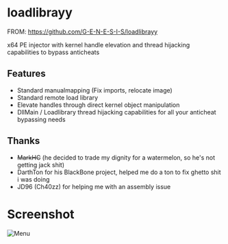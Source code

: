 # loadlibrayy

FROM: https://github.com/G-E-N-E-S-I-S/loadlibrayy

x64 PE injector with kernel handle elevation and thread hijacking capabilities to bypass anticheats

## Features
+ Standard manualmapping (Fix imports, relocate image)
+ Standard remote load library
+ Elevate handles through direct kernel object manipulation
+ DllMain / Loadlibrary thread hijacking capabilities for all your anticheat bypassing needs 


## Thanks
+ ~~MarkHC~~ (he decided to trade my dignity for a watermelon, so he's not getting jack shit)
+ DarthTon for his BlackBone project, helped me do a ton to fix ghetto shit i was doing
+ JD96 (Ch40zz) for helping me with an assembly issue

# Screenshot
![Menu](http://i.imgur.com/qS1iPT7.png)
